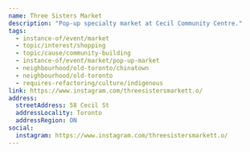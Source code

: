 ```yaml
---
name: Three Sisters Market
description: "Pop-up specialty market at Cecil Community Centre."
tags:
  - instance-of/event/market
  - topic/interest/shopping
  - topic/cause/community-building
  - instance-of/event/market/pop-up-market
  - neighbourhood/old-toronto/chinatown
  - neighbourhood/old-toronto
  - requires-refactoring/culture/indigenous
link: https://www.instagram.com/threesistersmarkett.o/
address:
  streetAddress: 58 Cecil St
  addressLocality: Toronto
  addressRegion: ON
social:
  instagram: https://www.instagram.com/threesistersmarkett.o/
---
```

